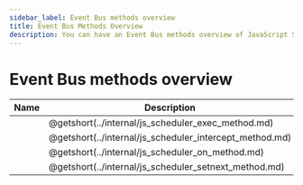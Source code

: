 ```yaml
---
sidebar_label: Event Bus methods overview
title: Event Bus Methods Overview
description: You can have an Event Bus methods overview of JavaScript Scheduler in the documentation of the DHTMLX JavaScript Scheduler library. Browse developer guides and API reference, try out code examples and live demos, and download a free 30-day evaluation version of DHTMLX Scheduler.
---
```


# Event Bus methods overview

| Name                                                     | Description                                                 |
| ---------------------------------------------------------| ----------------------------------------------------------- |
| [](../internal/js_scheduler_exec_method.md)              | @getshort(../internal/js_scheduler_exec_method.md)          |
| [](../internal/js_scheduler_intercept_method.md)         | @getshort(../internal/js_scheduler_intercept_method.md)     |
| [](../internal/js_scheduler_on_method.md)                | @getshort(../internal/js_scheduler_on_method.md)            |
| [](../internal/js_scheduler_setnext_method.md)           | @getshort(../internal/js_scheduler_setnext_method.md)       |